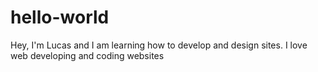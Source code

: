 # hello-world

Hey, I'm Lucas and I am learning how to develop and design sites.
I love web developing and coding websites
